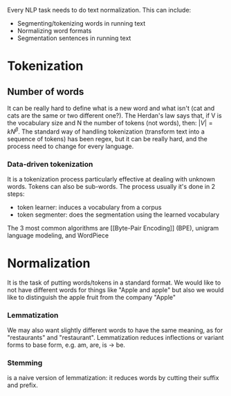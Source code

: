 Every NLP task needs to do text normalization. This can include: 
- Segmenting/tokenizing words in running text
- Normalizing word formats
- Segmentation sentences in running text

# Tokenization
## Number of words 
It can be really hard to define what is a new word and what isn't (cat and cats are the same or two different one?).
The Herdan's law says that, if V is the vocabulary size and N the number of tokens (not words), then: $|V| = kN^\beta$. The standard way of handling tokenization (transform text into a sequence of tokens) has been regex, but it can be really hard, and the process need to change for every language.

### Data-driven tokenization
It is a tokenization process particularly effective at dealing with unknown words. Tokens can also be sub-words. The process usually it's done in 2 steps:
- token learner: induces a vocabulary from a corpus
- token segmenter: does the segmentation using the learned vocabulary

The 3 most common algorithms are [[Byte-Pair Encoding]] (BPE), unigram language modeling, and WordPiece 

# Normalization 

It is the task of putting words/tokens in a standard format. We would like to not have different words for things like "Apple and apple" but also we would like to distinguish the apple fruit from the company "Apple"

### Lemmatization
We may also want slightly different words to have the same meaning, as for "restaurants" and "restaurant". Lemmatization reduces inflections or variant forms to base form, e.g. am, are, is -> be.

### Stemming
is a naive version of lemmatization: it reduces words by cutting their suffix and prefix.